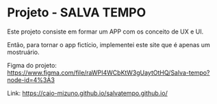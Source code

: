 # Projeto - SALVA TEMPO

Este projeto consiste em formar um APP com os conceito de UX e UI.

Então, para tornar o app fictício, implementei este site que é apenas um mostruário.

Figma do projeto: https://www.figma.com/file/raWPI4WCbKtW3gUaytOtHQ/Salva-tempo?node-id=4%3A3

Link: https://caio-mizuno.github.io/salvatempo.github.io/
